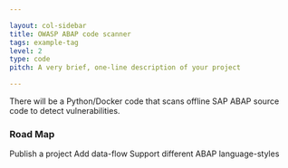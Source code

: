 ```yaml
---

layout: col-sidebar
title: OWASP ABAP code scanner
tags: example-tag
level: 2
type: code
pitch: A very brief, one-line description of your project

---
```


There will be a Python/Docker code that scans offline SAP ABAP source code to detect vulnerabilities.

### Road Map
Publish a project
Add data-flow
Support different ABAP language-styles 
